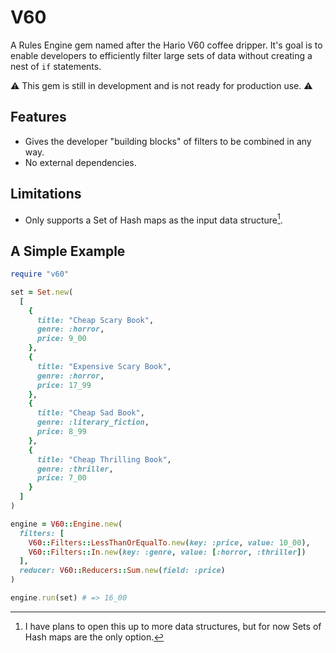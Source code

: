 # V60

A Rules Engine gem named after the Hario V60 coffee dripper. It's goal is to
enable developers to efficiently filter large sets of data without creating a
nest of `if` statements.

⚠️ This gem is still in development and is not ready for production use. ⚠️

## Features

- Gives the developer "building blocks" of filters to be combined in any way.
- No external dependencies.

## Limitations

- Only supports a Set of Hash maps as the input data structure[^1].

## A Simple Example

```ruby
require "v60"

set = Set.new(
  [
    {
      title: "Cheap Scary Book",
      genre: :horror,
      price: 9_00
    },
    {
      title: "Expensive Scary Book",
      genre: :horror,
      price: 17_99
    },
    {
      title: "Cheap Sad Book",
      genre: :literary_fiction,
      price: 8_99
    },
    {
      title: "Cheap Thrilling Book",
      genre: :thriller,
      price: 7_00
    }
  ]
)

engine = V60::Engine.new(
  filters: [
    V60::Filters::LessThanOrEqualTo.new(key: :price, value: 10_00),
    V60::Filters::In.new(key: :genre, value: [:horror, :thriller])
  ],
  reducer: V60::Reducers::Sum.new(field: :price)
)

engine.run(set) # => 16_00
```

[^1]: I have plans to open this up to more data structures, but for now Sets of
Hash maps are the only option.
